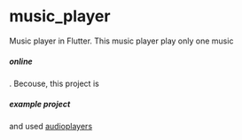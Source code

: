 # music_player
Music player in Flutter. This music player play only one music <h5>online</h5> . Becouse, this project is <h5>example project</h5> and used [audioplayers](https://pub.dev/packages/audioplayers)
